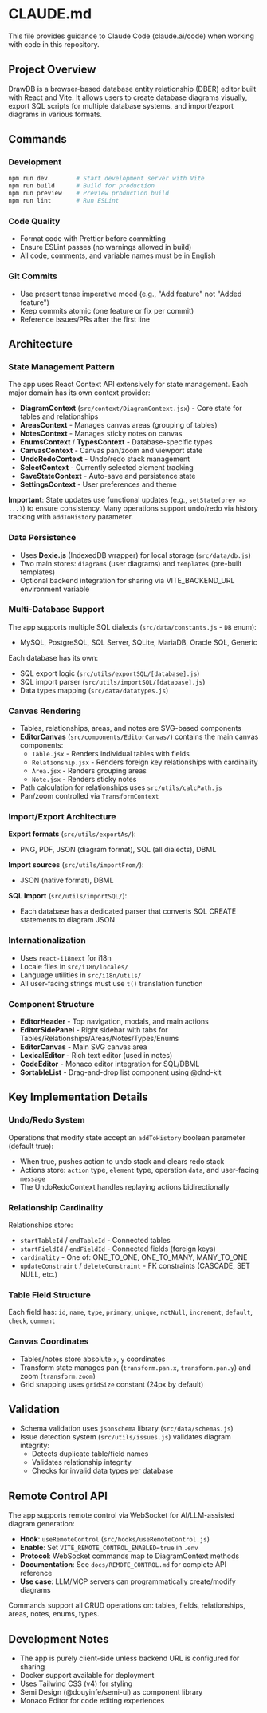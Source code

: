 # CLAUDE.md

This file provides guidance to Claude Code (claude.ai/code) when working with code in this repository.

## Project Overview

DrawDB is a browser-based database entity relationship (DBER) editor built with React and Vite. It allows users to create database diagrams visually, export SQL scripts for multiple database systems, and import/export diagrams in various formats.

## Commands

### Development
```bash
npm run dev        # Start development server with Vite
npm run build      # Build for production
npm run preview    # Preview production build
npm run lint       # Run ESLint
```

### Code Quality
- Format code with Prettier before committing
- Ensure ESLint passes (no warnings allowed in build)
- All code, comments, and variable names must be in English

### Git Commits
- Use present tense imperative mood (e.g., "Add feature" not "Added feature")
- Keep commits atomic (one feature or fix per commit)
- Reference issues/PRs after the first line

## Architecture

### State Management Pattern
The app uses React Context API extensively for state management. Each major domain has its own context provider:

- **DiagramContext** (`src/context/DiagramContext.jsx`) - Core state for tables and relationships
- **AreasContext** - Manages canvas areas (grouping of tables)
- **NotesContext** - Manages sticky notes on canvas
- **EnumsContext** / **TypesContext** - Database-specific types
- **CanvasContext** - Canvas pan/zoom and viewport state
- **UndoRedoContext** - Undo/redo stack management
- **SelectContext** - Currently selected element tracking
- **SaveStateContext** - Auto-save and persistence state
- **SettingsContext** - User preferences and theme

**Important**: State updates use functional updates (e.g., `setState(prev => ...)`) to ensure consistency. Many operations support undo/redo via history tracking with `addToHistory` parameter.

### Data Persistence
- Uses **Dexie.js** (IndexedDB wrapper) for local storage (`src/data/db.js`)
- Two main stores: `diagrams` (user diagrams) and `templates` (pre-built templates)
- Optional backend integration for sharing via VITE_BACKEND_URL environment variable

### Multi-Database Support
The app supports multiple SQL dialects (`src/data/constants.js` - `DB` enum):
- MySQL, PostgreSQL, SQL Server, SQLite, MariaDB, Oracle SQL, Generic

Each database has its own:
- SQL export logic (`src/utils/exportSQL/[database].js`)
- SQL import parser (`src/utils/importSQL/[database].js`)
- Data types mapping (`src/data/datatypes.js`)

### Canvas Rendering
- Tables, relationships, areas, and notes are SVG-based components
- **EditorCanvas** (`src/components/EditorCanvas/`) contains the main canvas components:
  - `Table.jsx` - Renders individual tables with fields
  - `Relationship.jsx` - Renders foreign key relationships with cardinality
  - `Area.jsx` - Renders grouping areas
  - `Note.jsx` - Renders sticky notes
- Path calculation for relationships uses `src/utils/calcPath.js`
- Pan/zoom controlled via `TransformContext`

### Import/Export Architecture
**Export formats** (`src/utils/exportAs/`):
- PNG, PDF, JSON (diagram format), SQL (all dialects), DBML

**Import sources** (`src/utils/importFrom/`):
- JSON (native format), DBML

**SQL Import** (`src/utils/importSQL/`):
- Each database has a dedicated parser that converts SQL CREATE statements to diagram JSON

### Internationalization
- Uses `react-i18next` for i18n
- Locale files in `src/i18n/locales/`
- Language utilities in `src/i18n/utils/`
- All user-facing strings must use `t()` translation function

### Component Structure
- **EditorHeader** - Top navigation, modals, and main actions
- **EditorSidePanel** - Right sidebar with tabs for Tables/Relationships/Areas/Notes/Types/Enums
- **EditorCanvas** - Main SVG canvas area
- **LexicalEditor** - Rich text editor (used in notes)
- **CodeEditor** - Monaco editor integration for SQL/DBML
- **SortableList** - Drag-and-drop list component using @dnd-kit

## Key Implementation Details

### Undo/Redo System
Operations that modify state accept an `addToHistory` boolean parameter (default true):
- When true, pushes action to undo stack and clears redo stack
- Actions store: `action` type, `element` type, operation `data`, and user-facing `message`
- The UndoRedoContext handles replaying actions bidirectionally

### Relationship Cardinality
Relationships store:
- `startTableId` / `endTableId` - Connected tables
- `startFieldId` / `endFieldId` - Connected fields (foreign keys)
- `cardinality` - One of: ONE_TO_ONE, ONE_TO_MANY, MANY_TO_ONE
- `updateConstraint` / `deleteConstraint` - FK constraints (CASCADE, SET NULL, etc.)

### Table Field Structure
Each field has: `id`, `name`, `type`, `primary`, `unique`, `notNull`, `increment`, `default`, `check`, `comment`

### Canvas Coordinates
- Tables/notes store absolute `x`, `y` coordinates
- Transform state manages pan (`transform.pan.x`, `transform.pan.y`) and zoom (`transform.zoom`)
- Grid snapping uses `gridSize` constant (24px by default)

## Validation
- Schema validation uses `jsonschema` library (`src/data/schemas.js`)
- Issue detection system (`src/utils/issues.js`) validates diagram integrity:
  - Detects duplicate table/field names
  - Validates relationship integrity
  - Checks for invalid data types per database

## Remote Control API

The app supports remote control via WebSocket for AI/LLM-assisted diagram generation:
- **Hook**: `useRemoteControl` (`src/hooks/useRemoteControl.js`)
- **Enable**: Set `VITE_REMOTE_CONTROL_ENABLED=true` in `.env`
- **Protocol**: WebSocket commands map to DiagramContext methods
- **Documentation**: See `docs/REMOTE_CONTROL.md` for complete API reference
- **Use case**: LLM/MCP servers can programmatically create/modify diagrams

Commands support all CRUD operations on: tables, fields, relationships, areas, notes, enums, types.

## Development Notes
- The app is purely client-side unless backend URL is configured for sharing
- Docker support available for deployment
- Uses Tailwind CSS (v4) for styling
- Semi Design (@douyinfe/semi-ui) as component library
- Monaco Editor for code editing experiences
